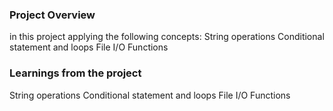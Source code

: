 ### Project Overview

 in this project applying the following concepts:
String operations
Conditional statement and loops
File I/O
Functions


### Learnings from the project

 String operations
Conditional statement and loops
File I/O
Functions


